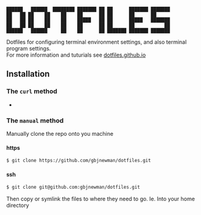 ```
██████   ██████  ████████ ███████ ██ ██      ███████ ███████ 
██   ██ ██    ██    ██    ██      ██ ██      ██      ██      
██   ██ ██    ██    ██    █████   ██ ██      █████   ███████ 
██   ██ ██    ██    ██    ██      ██ ██      ██           ██ 
██████   ██████     ██    ██      ██ ███████ ███████ ███████ 
```

Dotfiles for configuring terminal environment settings, and also  terminal program settings.  
For more information and tuturials see [dotfiles.github.io](https://dotfiles.github.io/)

## Installation

### The `curl` method

-

### The `manual` method

Manually clone the repo onto you machine

#### https

```bash
$ git clone https://github.com/gbjnewman/dotfiles.git
```
#### ssh

```bash
$ git clone git@github.com:gbjnewman/dotfiles.git
```

Then copy or symlink the files to where they need to go.
Ie. Into your home directory
